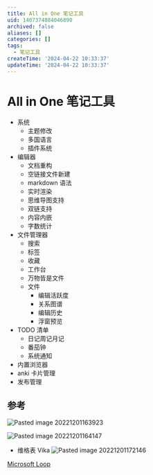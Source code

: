 ```yaml
---
title: All in One 笔记工具
uid: 1407374884046890
archived: false
aliases: []
categories: []
tags:
  - 笔记工具
createTime: '2024-04-22 10:33:37'
updateTime: '2024-04-22 10:33:37'
---
```


# All in One 笔记工具

- 系统
  - 主题修改
  - 多国语言
  - 插件系统
- 编辑器
  - 文档重构
  - 空链接文件新建
  - markdown 语法
  - 实时渲染
  - 思维导图支持
  - 双链支持
  - 内容内嵌
  - 字数统计
- 文件管理器
  - 搜索
  - 标签
  - 收藏
  - 工作台
  - 万物皆是文件
  - 文件
    - 编辑活跃度
    - 关系图谱
    - 编辑历史
    - 浮窗预览
- TODO 清单
  - 日记周记月记
  - 番茄钟
  - 系统通知
- 内置浏览器
- anki 卡片管理
- 发布管理

## 参考

![Pasted image 20221201163923](Pasted%20image%2020221201163923.png)

![Pasted image 20221201164147](Pasted%20image%2020221201164147.png)

- 维格表 Vika
![Pasted image 20221201172146](Pasted%20image%2020221201172146.png)

[Microsoft Loop](https://dev.loop.microsoft.com/learn)
